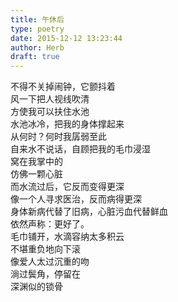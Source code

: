 ```yaml
---  
title: 午休后  
type: poetry  
date: 2015-12-12 13:23:44  
author: Herb  
draft: true
---  
```

不得不关掉闹钟，它颤抖着  
风一下把人视线吹清  
方使我可以扶住水池  
水池冰冷，把我的身体撑起来    
从何时？何时我孱弱至此  
自来水不说话，自顾把我的毛巾浸湿  
窝在我掌中的  
仿佛一颗心脏  
而水流过后，它反而变得更深  
像一个人寻求医治，反而病得更深  
身体新病代替了旧病，心脏污血代替鲜血  
依然声称：更好了。    
毛巾铺开，水滴容纳太多积云  
不堪重负地向下滚  
像爱人太过沉重的吻  
淌过鬓角，停留在  
深渊似的锁骨  
